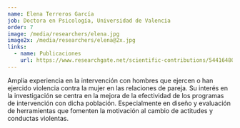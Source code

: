 ```yaml
---
name: Elena Terreros García
job: Doctora en Psicología, Universidad de Valencia
order: 7
image: /media/researchers/elena.jpg
image2x: /media/researchers/elena@2x.jpg
links:
  - name: Publicaciones
    url: https://www.researchgate.net/scientific-contributions/54416480_Elena_Terreros
---
```


Amplia experiencia en la intervención con hombres que ejercen o han ejercido violencia contra la mujer en las relaciones de pareja. Su interés en la investigación se centra en la mejora de la efectividad de los programas de intervención con dicha población. Especialmente en diseño y evaluación de herramientas que fomenten la motivación al cambio de actitudes y conductas violentas.
